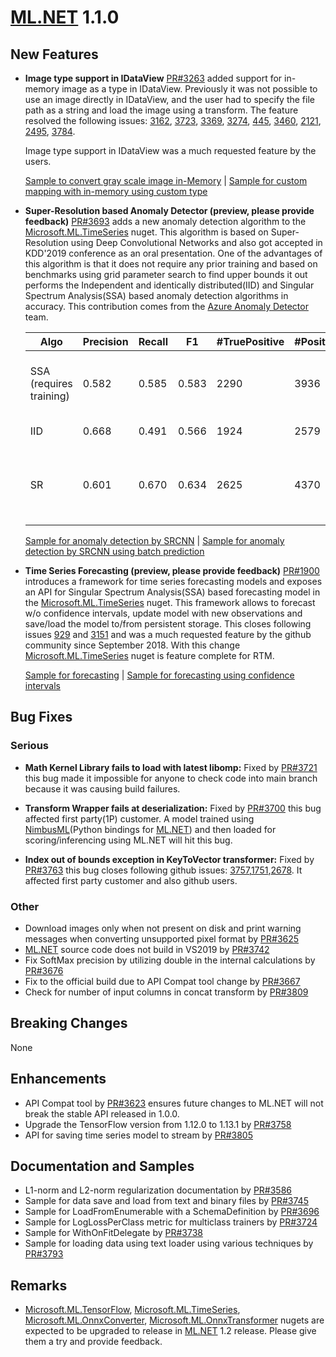# [ML.NET](http://dot.net/ml) 1.1.0
## **New Features**
- **Image type support in IDataView**
   [PR#3263](https://github.com/dotnet/machinelearning/pull/3263) added support
  for in-memory image as a type in IDataView. Previously it was not possible to
  use an image directly in IDataView, and the user had to specify the file path
  as a string and load the image using a transform. The feature resolved the
  following issues:
  [3162](https://github.com/dotnet/machinelearning/issues/3162),
  [3723](https://github.com/dotnet/machinelearning/issues/3723),
  [3369](https://github.com/dotnet/machinelearning/issues/3369),
  [3274](https://github.com/dotnet/machinelearning/issues/3274),
  [445](https://github.com/dotnet/machinelearning/issues/445),
  [3460](https://github.com/dotnet/machinelearning/issues/3460),
  [2121](https://github.com/dotnet/machinelearning/issues/2121),
  [2495](https://github.com/dotnet/machinelearning/issues/2495),
  [3784](https://github.com/dotnet/machinelearning/issues/3784).

  Image type support in IDataView was a much requested feature by the users.

    [Sample to convert gray scale image
    in-Memory](https://github.com/dotnet/machinelearning/blob/02a857a7646188fec2d1cba5e187a6c9d0838e23/docs/samples/Microsoft.ML.Samples/Dynamic/Transforms/ImageAnalytics/ConvertToGrayScaleInMemory.cs)
    | [Sample for custom mapping with in-memory using custom
    type](https://github.com/dotnet/machinelearning/blob/02a857a7646188fec2d1cba5e187a6c9d0838e23/docs/samples/Microsoft.ML.Samples/Dynamic/Transforms/CustomMappingWithInMemoryCustomType.cs)

- **Super-Resolution based Anomaly Detector (preview, please provide feedback)**
   [PR#3693](https://github.com/dotnet/machinelearning/pull/3693) adds a new
   anomaly detection algorithm to the
   [Microsoft.ML.TimeSeries](https://www.nuget.org/packages/Microsoft.ML.TimeSeries/)
   nuget. This algorithm is based on Super-Resolution using Deep Convolutional
   Networks and also got accepted in KDD'2019 conference as an oral
   presentation. One of the advantages of this algorithm is that it does not
   require any prior training and based on benchmarks using grid parameter
   search to find upper bounds it out performs the Independent and identically
   distributed(IID) and Singular Spectrum Analysis(SSA) based anomaly detection
   algorithms in accuracy. This contribution comes from the [Azure Anomaly
   Detector](https://azure.microsoft.com/en-us/services/cognitive-services/anomaly-detector/)
   team.

    Algo | Precision | Recall | F1 | #TruePositive | #Positives | #Anomalies | Fine tuned   parameters
    -- | -- | -- | -- | -- | -- | -- | --
    SSA (requires training) | 0.582 | 0.585 | 0.583 | 2290 | 3936 | 3915 | Confidence=99,   PValueHistoryLength=32, Season=11, and use half the data of each series to do   the training.
    IID | 0.668 | 0.491 | 0.566 | 1924 | 2579 | 3915 | Confidence=99,   PValueHistoryLength=56
    SR | 0.601 | 0.670 | 0.634 | 2625 | 4370 | 3915 | WindowSize=64,   BackAddWindowSize=5, LookaheadWindowSize=5, AveragingWindowSize=3,   JudgementWindowSize=64, Threshold=0.45

    [Sample for anomaly detection by
    SRCNN](https://github.com/dotnet/machinelearning/blob/main/docs/samples/Microsoft.ML.Samples/Dynamic/Transforms/TimeSeries/DetectAnomalyBySrCnn.cs)
    | [Sample for anomaly detection by SRCNN using batch
    prediction](https://github.com/dotnet/machinelearning/blob/main/docs/samples/Microsoft.ML.Samples/Dynamic/Transforms/TimeSeries/DetectAnomalyBySrCnnBatchPrediction.cs)

- **Time Series Forecasting (preview, please provide feedback)**
   [PR#1900](https://github.com/dotnet/machinelearning/pull/1900) introduces a
   framework for time series forecasting models and exposes an API for Singular
   Spectrum Analysis(SSA) based forecasting model in the
   [Microsoft.ML.TimeSeries](https://www.nuget.org/packages/Microsoft.ML.TimeSeries/)
   nuget. This framework allows to forecast w/o confidence intervals, update
   model with new observations and save/load the model to/from persistent
   storage. This closes following issues
   [929](https://github.com/dotnet/machinelearning/issues/929) and
   [3151](https://github.com/dotnet/machinelearning/issues/3151) and was a much
   requested feature by the github community since September 2018. With this
   change
   [Microsoft.ML.TimeSeries](https://www.nuget.org/packages/Microsoft.ML.TimeSeries/)
   nuget is feature complete for RTM.

    [Sample for
    forecasting](https://github.com/dotnet/machinelearning/blob/main/docs/samples/Microsoft.ML.Samples/Dynamic/Transforms/TimeSeries/Forecasting.cs)
    | [Sample for forecasting using confidence
    intervals](https://github.com/dotnet/machinelearning/blob/main/docs/samples/Microsoft.ML.Samples/Dynamic/Transforms/TimeSeries/ForecastingWithConfidenceInterval.cs)

## **Bug Fixes**
### Serious
- **Math Kernel Library fails to load with latest libomp:** Fixed by
  [PR#3721](https://github.com/dotnet/machinelearning/pull/3721) this bug made
  it impossible for anyone to check code into main branch because it was
  causing build failures.

- **Transform Wrapper fails at deserialization:** Fixed by
  [PR#3700](https://github.com/dotnet/machinelearning/pull/3700) this bug
  affected first party(1P) customer. A model trained using
  [NimbusML](https://github.com/microsoft/NimbusML)(Python bindings for
  [ML.NET](http://dot.net/ml)) and then loaded for scoring/inferencing using
  ML.NET will hit this bug.

- **Index out of bounds exception in KeyToVector transformer:** Fixed by
  [PR#3763](https://github.com/dotnet/machinelearning/pull/3763) this bug closes
  following github issues:
  [3757](https://github.com/dotnet/machinelearning/issues/3757),[1751](https://github.com/dotnet/machinelearning/issues/1751),[2678](https://github.com/dotnet/machinelearning/issues/2678).
  It affected first party customer and also github users.

### Other
- Download images only when not present on disk and print warning messages when
  converting unsupported pixel format by
  [PR#3625](https://github.com/dotnet/machinelearning/pull/3625)
- [ML.NET](http://dot.net/ml) source code does not build in VS2019 by
  [PR#3742](https://github.com/dotnet/machinelearning/pull/3742)
- Fix SoftMax precision by utilizing double in the internal calculations by
  [PR#3676](https://github.com/dotnet/machinelearning/pull/3676)
- Fix to the official build due to API Compat tool change by
  [PR#3667](https://github.com/dotnet/machinelearning/pull/3667)
- Check for number of input columns in concat transform by
  [PR#3809](https://github.com/dotnet/machinelearning/pull/3809)

## **Breaking Changes**
None

## **Enhancements**
- API Compat tool by
  [PR#3623](https://github.com/dotnet/machinelearning/pull/3623) ensures future
  changes to ML.NET will not break the stable API released in 1.0.0.
- Upgrade the TensorFlow version from 1.12.0 to 1.13.1 by
  [PR#3758](https://github.com/dotnet/machinelearning/pull/3758)
- API for saving time series model to stream by
  [PR#3805](https://github.com/dotnet/machinelearning/pull/3805)

## **Documentation and Samples**
- L1-norm and L2-norm regularization documentation by
  [PR#3586](https://github.com/dotnet/machinelearning/pull/3586)
- Sample for data save and load from text and binary files by
  [PR#3745](https://github.com/dotnet/machinelearning/pull/3745)
- Sample for LoadFromEnumerable with a SchemaDefinition by
  [PR#3696](https://github.com/dotnet/machinelearning/pull/3696)
- Sample for LogLossPerClass metric for multiclass trainers by
  [PR#3724](https://github.com/dotnet/machinelearning/pull/3724)
- Sample for WithOnFitDelegate by
  [PR#3738](https://github.com/dotnet/machinelearning/pull/3738)
- Sample for loading data using text loader using various techniques by
  [PR#3793](https://github.com/dotnet/machinelearning/pull/3793)

## **Remarks**
- [Microsoft.ML.TensorFlow](https://www.nuget.org/packages/Microsoft.ML.TensorFlow/),
  [Microsoft.ML.TimeSeries](https://www.nuget.org/packages/Microsoft.ML.TimeSeries/),
  [Microsoft.ML.OnnxConverter](https://www.nuget.org/packages/Microsoft.ML.OnnxConverter/),
  [Microsoft.ML.OnnxTransformer](https://www.nuget.org/packages/Microsoft.ML.OnnxTransformer)
  nugets are expected to be upgraded to release in
  [ML.NET](http://dot.net/ml) 1.2 release. Please give them a try and provide
  feedback.